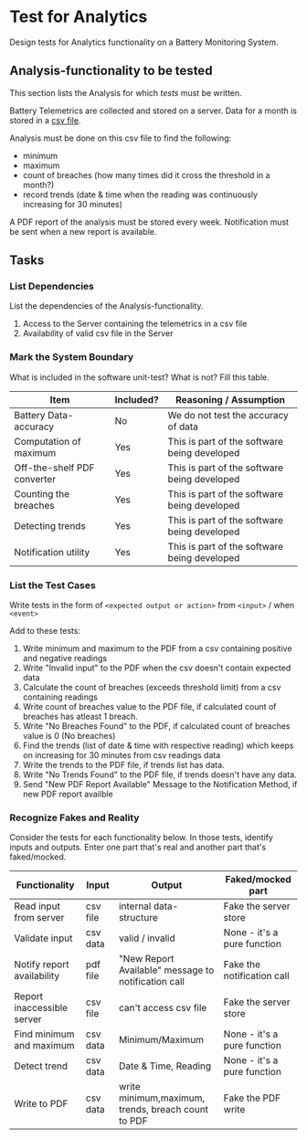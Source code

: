 # Test for Analytics

Design tests for Analytics functionality on a Battery Monitoring System.

## Analysis-functionality to be tested

This section lists the Analysis for which _tests_ must be written.

Battery Telemetrics are collected and stored on a server.
Data for a month is stored in a [csv file](https://en.wikipedia.org/wiki/Comma-separated_values).

Analysis must be done on this csv file to find the following:
- minimum
- maximum
- count of breaches (how many times did it cross the threshold in a month?)
- record trends (date & time when the reading was continuously increasing for 30 minutes)

A PDF report of the analysis must be stored every week.
Notification must be sent when a new report is available.

## Tasks

### List Dependencies

List the dependencies of the Analysis-functionality.

1. Access to the Server containing the telemetrics in a csv file
2. Availability of valid csv file in the Server

### Mark the System Boundary

What is included in the software unit-test? What is not? Fill this table.

| Item                      | Included?     | Reasoning / Assumption
|---------------------------|---------------|---
Battery Data-accuracy       | No            | We do not test the accuracy of data
Computation of maximum      | Yes           | This is part of the software being developed
Off-the-shelf PDF converter | Yes           | This is part of the software being developed
Counting the breaches       | Yes           | This is part of the software being developed
Detecting trends            | Yes           | This is part of the software being developed
Notification utility        | Yes           | This is part of the software being developed

### List the Test Cases

Write tests in the form of `<expected output or action>` from `<input>` / when `<event>`

Add to these tests:

1. Write minimum and maximum to the PDF from a csv containing positive and negative readings
2. Write "Invalid input" to the PDF when the csv doesn't contain expected data
3. Calculate the count of breaches (exceeds threshold limit) from a csv containing readings
4. Write count of breaches value to the PDF file, if calculated count of breaches has atleast 1 breach.
5. Write "No Breaches Found" to the PDF, if calculated count of breaches value is 0 (No breaches)
6. Find the trends (list of date & time with respective reading) which keeps on increasing for 30 minutes from csv readings data
7. Write the trends to the PDF file, if trends list has data.
8. Write "No Trends Found" to the PDF file, if trends doesn't have any data.
9. Send "New PDF Report Available" Message to the Notification Method, if new PDF report availble


### Recognize Fakes and Reality

Consider the tests for each functionality below.
In those tests, identify inputs and outputs.
Enter one part that's real and another part that's faked/mocked.

| Functionality            | Input        | Output                                              | Faked/mocked part
|--------------------------|--------------|-----------------------------------------------------|----------------------
Read input from server     | csv file     | internal data-structure                             | Fake the server store
Validate input             | csv data     | valid / invalid                                     | None - it's a pure function
Notify report availability | pdf file     | "New Report Available" message to notification call | Fake the notification call
Report inaccessible server | csv file     | can't access csv file                               | Fake the server store
Find minimum and maximum   | csv data     | Minimum/Maximum                                     | None - it's a pure function
Detect trend               | csv data     | Date & Time, Reading                                | None - it's a pure function
Write to PDF               | csv data     | write minimum,maximum, trends, breach count to PDF  | Fake the PDF write
